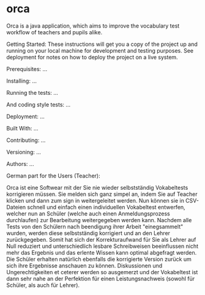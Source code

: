 # orca
Orca is a java application, which aims to improve the vocabulary test workflow of teachers and pupils alike.

Getting Started:
These instructions will get you a copy of the project up and running on your local machine for development and testing purposes. See deployment for notes on how to deploy the project on a live system.

Prerequisites:
...

Installing:
...

Running the tests:
...

And coding style tests:
...
  
Deployment:
...
  
Built With:
...
  
Contributing:
...
  
Versioning:
...
  
Authors:
...

German part for the Users (Teacher):

Orca ist eine Softwear mit der Sie nie wieder selbstständig Vokabeltests korrigieren müssen. Sie melden sich ganz simpel an, indem Sie auf Teacher klicken und dann zum sign in weitergeleitet werden. Nun können sie in CSV-Dateien schnell und einfach einen individuellen Vokabeltest entwerfen, welcher nun an Schüler (welche auch einen Anmeldungsprozess durchlaufen) zur Bearbeitung weitergegeben werden kann. Nachdem alle Tests von den Schülern nach beendigung ihrer Arbeit "einegsammelt" wurden, werden diese selbstständig korrigiert und an den Lehrer zurückgegeben. Somit hat sich der Korrekturaufwand für Sie als Lehrer auf Null reduziert und unterschiedlich lesbare Schreibweisen beeinflussen nicht mehr das Ergebnis und das erlente Wissen kann optimal abgefragt werden. Die Schüler erhalten natürlich ebenfalls die korrigierte Version zurück um sich ihre Ergebnisse anschauen zu können. Diskussionen und Ungerechtigkeiten et ceterer werden so ausgemerzt und der Vokabeltest ist dann sehr nahe an der Perfektion für einen Leistungsnachweis (sowohl für Schüler, als auch für Lehrer).
